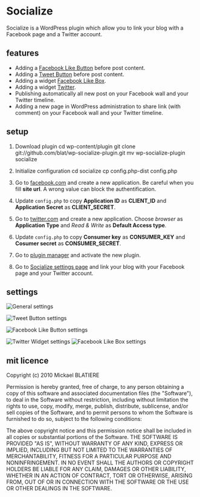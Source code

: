 Socialize
===============
Socialize is a WordPress plugin which allow you to link your blog with a Facebook page and a Twitter account.

features
------------------
* Adding a [Facebook Like Button](http://developers.facebook.com/docs/reference/plugins/like) before post content.
* Adding a [Tweet Button](http://twitter.com/about/resources/tweetbutton) before post content.
* Adding a widget [Facebook Like Box](http://developers.facebook.com/docs/reference/plugins/like-box).
* Adding a widget [Twitter](http://twitter.com/about/resources/widgets).
* Publishing automatically all new post on your Facebook wall and your Twitter timeline.
* Adding a new page in WordPress administration to share link (with comment) on your Facebook wall and your Twitter timeline.

setup
------------------

1. Download plugin
        cd wp-content/plugin
        git clone git://github.com/blat/wp-socialize-plugin.git
        mv wp-socialize-plugin socialize

2. Initialize configuration
        cd socialize
        cp config.php-dist config.php

3. Go to [facebook.com](http://www.facebook.com/developers/createapp.php) and create a new application. Be careful when you fill **site url**. A wrong value can block the authentification.

4. Update `config.php` to copy **Application ID** as **CLIENT_ID** and **Application Secret** as **CLIENT_SECRET**.

5. Go to [twitter.com](http://twitter.com/apps/new) and create a new application. Choose _browser_ as **Application Type** and _Read & Write_ as **Default Access type**.

6. Update `config.php` to copy **Consumer key** as **CONSUMER_KEY** and **Cosumer secret** as **CONSUMER_SECRET**.

7. Go to [plugin manager](http://www.yoursite.com/wp-admin/plugins.php) and activate the new plugin.

8. Go to [Socialize settings page](http://www.yoursite.com/wp-admin/options-general.php?page=socialize) and link your blog with your Facebook page and your Twitter account.

settings
------------------

![General settings](http://pix.toile-libre.org/upload/original/1288810011.png)

![Tweet Button settings](http://pix.toile-libre.org/upload/original/1288810087.png)

![Facebook Like Button settings](http://pix.toile-libre.org/upload/original/1288810056.png)

![Twitter Widget settings](http://pix.toile-libre.org/upload/original/1288810196.png) ![Facebook Like Box settings](http://pix.toile-libre.org/upload/original/1288810145.png)

mit licence
------------------
Copyright (c) 2010 Mickael BLATIERE

Permission is hereby granted, free of charge, to any person obtaining a copy of this software and associated documentation files (the "Software"), to deal in the Software without restriction, including without limitation the rights to use, copy, modify, merge, publish, distribute, sublicense, and/or sell copies of the Software, and to permit persons to whom the Software is furnished to do so, subject to the following conditions:

The above copyright notice and this permission notice shall be included in all copies or substantial portions of the Software.
THE SOFTWARE IS PROVIDED "AS IS", WITHOUT WARRANTY OF ANY KIND, EXPRESS OR IMPLIED, INCLUDING BUT NOT LIMITED TO THE WARRANTIES OF MERCHANTABILITY, FITNESS FOR A PARTICULAR PURPOSE AND NONINFRINGEMENT. IN NO EVENT SHALL THE AUTHORS OR COPYRIGHT HOLDERS BE LIABLE FOR ANY CLAIM, DAMAGES OR OTHER LIABILITY, WHETHER IN AN ACTION OF CONTRACT, TORT OR OTHERWISE, ARISING FROM, OUT OF OR IN CONNECTION WITH THE SOFTWARE OR THE USE OR OTHER DEALINGS IN THE SOFTWARE.

